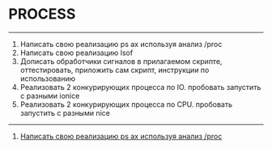 # PROCESS
___
1) Написать свою реализацию ps ax используя анализ /proc
2) Написать свою реализацию lsof
3) Дописать обработчики сигналов в прилагаемом скрипте, оттестировать, приложить сам скрипт, инструкции по использованию
4) Реализовать 2 конкурирующих процесса по IO. пробовать запустить с разными ionice
5) Реализовать 2 конкурирующих процесса по CPU. пробовать запустить с разными nice
___

1) <a href="https://github.com/Arkady1996/process/blob/main/psax.sh">Написать свою реализацию ps ax используя анализ /proc</a>
